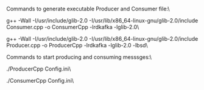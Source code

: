 Commands to generate executable Producer and Consumer file:\

g++ -Wall -I/usr/include/glib-2.0 -I/usr/lib/x86_64-linux-gnu/glib-2.0/include Consumer.cpp -o ConsumerCpp -lrdkafka -lglib-2.0\

g++ -Wall -I/usr/include/glib-2.0 -I/usr/lib/x86_64-linux-gnu/glib-2.0/include Producer.cpp -o ProducerCpp -lrdkafka -lglib-2.0 -lbsd\

Commands to start producing and consuming messsges:\

./ProducerCpp Config.ini\

./ConsumerCpp Config.ini\
